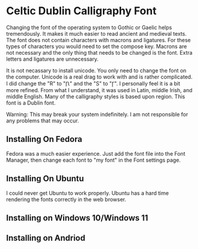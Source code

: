 # Celtic Dublin Calligraphy Font
Changing the font of the operating system to Gothic or Gaelic helps tremendously. It makes it much easier to read ancient and medieval texts. The font does not contain characters with macrons and ligatures. For these types of characters you would need to set the compose key. Macrons are not necessary and the only thing that needs to be changed is the font. Extra letters and ligatures are unnecessary.

It is not necassary to install unicode. You only need to change the font on the computer. Unicode is a real drag to work with and is rather complicated. I did change the "R" to "Ꞃ" and the "S" to "Ꞅ". I personally feel it is a bit more refined. From what I understand, it was used in Latin, middle Irish, and middle English. Many of the calligraphy styles is based upon region. This font is a Dublin font.

 
Warning: This may break your system indefinitely. I am not responsible for any problems that may occur.
## Installing On Fedora
Fedora was a much easier experience. Just add the font file into the Font Manager, then change each font to "my font" in the Font settings page.
## Installing On Ubuntu
I could never get Ubuntu to work properly. Ubuntu has a hard time rendering the fonts correctly in the web browser.
## Installing on Windows 10/Windows 11

## Installing on Andriod
